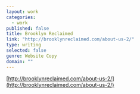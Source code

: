 ```yaml
---
layout: work
categories: 
  - work
published: false
title: Brooklyn Reclaimed
link: "http://brooklynreclaimed.com/about-us-2/"
type: writing
selected: false
genre: Website Copy
domain: ""
---
```



[http://brooklynreclaimed.com/about-us-2/](http://brooklynreclaimed.com/about-us-2/)
